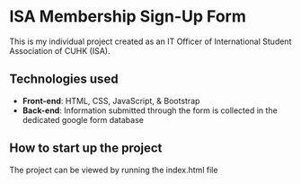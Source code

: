 # ISA Membership Sign-Up Form
This is my individual project created as an IT Officer of International Student Association of CUHK (ISA).

## Technologies used

- **Front-end**:
HTML, CSS, JavaScript, & Bootstrap
- **Back-end**:
Information submitted through the form is collected in the dedicated google form database

## How to start up the project

The project can be viewed by running the index.html file
